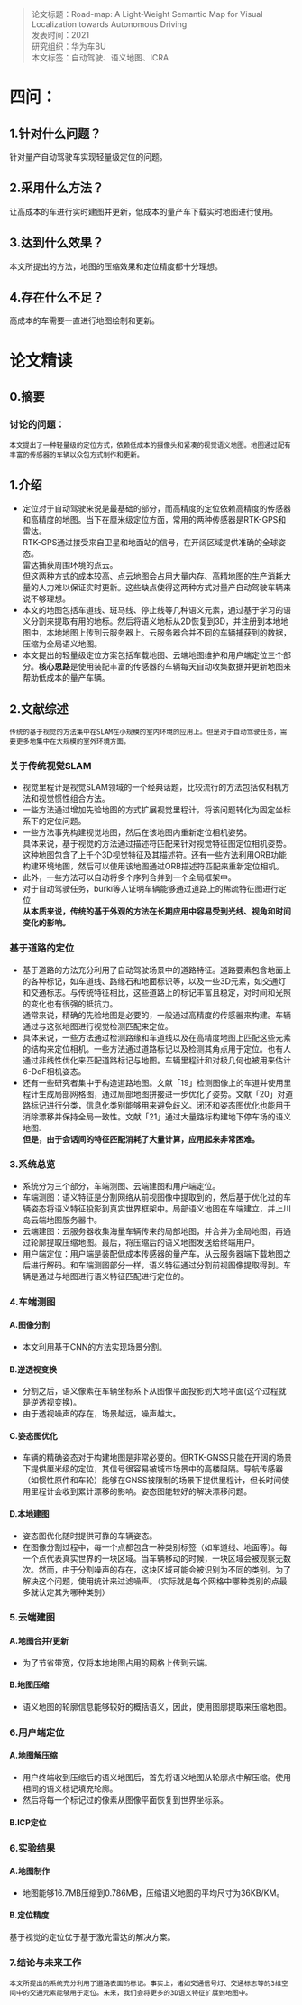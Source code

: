 >论文标题：Road-map: A Light-Weight Semantic Map for Visual Localization towards Autonomous Driving  
发表时间：2021  
研究组织：华为车BU  
本文标签：自动驾驶、语义地图、ICRA


# 四问：
## 1.针对什么问题？ 
针对量产自动驾驶车实现轻量级定位的问题。 
## 2.采用什么方法？  
让高成本的车进行实时建图并更新，低成本的量产车下载实时地图进行使用。
## 3.达到什么效果？  
本文所提出的方法，地图的压缩效果和定位精度都十分理想。
## 4.存在什么不足？
高成本的车需要一直进行地图绘制和更新。


# 论文精读
## 0.摘要
### 讨论的问题：
    本文提出了一种轻量级的定位方式，依赖低成本的摄像头和紧凑的视觉语义地图。地图通过配有丰富的传感器的车辆以众包方式制作和更新。

## 1.介绍
* 定位对于自动驾驶来说是最基础的部分，而高精度的定位依赖高精度的传感器和高精度的地图。当下在厘米级定位方面，常用的两种传感器是RTK-GPS和雷达。  
RTK-GPS通过接受来自卫星和地面站的信号，在开阔区域提供准确的全球姿态。  
雷达捕获周围环境的点云。  
但这两种方式的成本较高、点云地图会占用大量内存、高精地图的生产消耗大量的人力难以保证实时更新。这些缺点使得这两种方式对量产自动驾驶车辆来说不够理想。
* 本文的地图包括车道线、斑马线、停止线等几种语义元素，通过基于学习的语义分割来提取有用的地标。然后将语义地标从2D恢复到3D，并注册到本地地图中，本地地图上传到云服务器上。云服务器合并不同的车辆捕获到的数据，压缩为全局语义地图。
* 本文提出的轻量级定位方案包括车载地图、云端地图维护和用户端定位三个部分。**核心思路**是使用装配丰富的传感器的车辆每天自动收集数据并更新地图来帮助低成本的量产车辆。

## 2.文献综述
    传统的基于视觉的方法集中在SLAM在小规模的室内环境的应用上。但是对于自动驾驶任务，需要更多地集中在大规模的室外环境方面。
### 关于传统视觉SLAM
* 视觉里程计是视觉SLAM领域的一个经典话题，比较流行的方法包括仅相机方法和视觉惯性组合方法。
* 一些方法通过增加先验地图的方式扩展视觉里程计，将该问题转化为固定坐标系下的定位问题。
* 一些方法事先构建视觉地图，然后在该地图内重新定位相机姿势。  
  具体来说，基于视觉的方法通过描述符匹配来针对视觉特征图定位相机姿势。这种地图包含了上千个3D视觉特征及其描述符。还有一些方法利用ORB功能构建环境地图，然后可以使用该地图通过ORB描述符匹配来重新定位相机。
* 此外，一些方法可以自动将多个序列合并到一个全局框架中。
* 对于自动驾驶任务，burki等人证明车辆能够通过道路上的稀疏特征图进行定位  
    **从本质来说，传统的基于外观的方法在长期应用中容易受到光线、视角和时间变化的影响。**

### 基于道路的定位
* 基于道路的方法充分利用了自动驾驶场景中的道路特征。道路要素包含地面上的各种标记，如车道线、路缘石和地面标识等，以及一些3D元素，如交通灯和交通标志。与传统特征相比，这些道路上的标记丰富且稳定，对时间和光照的变化也有很强的抵抗力。  
    通常来说，精确的先验地图是必要的，一般通过高精度的传感器来构建。车辆通过与这张地图进行视觉检测匹配来定位。
* 具体来说，一些方法通过检测路缘和车道线以及在高精度地图上匹配这些元素的结构来定位相机。一些方法通过道路标记以及检测其角点用于定位。也有人通过非线性优化来匹配道路标记与地图。车辆里程计和对极几何也被用来估计6-DoF相机姿态。
* 还有一些研究者集中于构造道路地图。文献「19」检测图像上的车道并使用里程计生成局部网格图，通过局部地图拼接进一步优化了姿势。文献「20」对道路标记进行分类，信息化类别能够用来避免歧义。闭环和姿态图优化也能用于消除漂移并保持全局一致性。文献「21」通过大量路标构建地下停车场的语义地图.  
    **但是，由于会话间的特征匹配消耗了大量计算，应用起来非常困难。**

### 3.系统总览
* 系统分为三个部分，车端测图、云端建图和用户端定位。
* 车端测图：语义特征是分割网络从前视图像中提取到的，然后基于优化过的车辆姿态将语义特征投影到真实世界框架中。局部语义地图在车端建立，并上川岛云端地图服务器中。
* 云端建图：云服务器收集海量车辆传来的局部地图，并合并为全局地图，再通过轮廓提取压缩地图。最后，将压缩后的语义地图发送给终端用户。
* 用户端定位：用户端是装配低成本传感器的量产车，从云服务器端下载地图之后进行解码。和车端测图部分一样，语义特征通过分割前视图像提取得到。车辆是通过与地图进行语义特征匹配进行定位的。

### 4.车端测图
#### A.图像分割
* 本文利用基于CNN的方法实现场景分割。

#### B.逆透视变换
* 分割之后，语义像素在车辆坐标系下从图像平面投影到大地平面(这个过程就是逆透视变换)。
* 由于透视噪声的存在，场景越远，噪声越大。

#### C.姿态图优化
* 车辆的精确姿态对于构建地图是非常必要的。但RTK-GNSS只能在开阔的场景下提供厘米级的定位，其信号很容易被城市场景中的高楼阻隔。导航传感器（如惯性原件和车轮）能够在GNSS被限制的场景下提供里程计，但长时间使用里程计会收到累计漂移的影响。姿态图能较好的解决漂移问题。

#### D.本地建图
* 姿态图优化随时提供可靠的车辆姿态。
* 在图像分割过程中，每一个点都包含一种类别标签（如车道线、地面等）。每一个点代表真实世界的一块区域。当车辆移动的时候，一块区域会被观察无数次。然而，由于分割噪声的存在，这块区域可能会被识别为不同的类别。为了解决这个问题，使用统计来过滤噪声。（实际就是每个网格中哪种类别的点最多就认定其为哪种类别）

### 5.云端建图
#### A.地图合并/更新
* 为了节省带宽，仅将本地地图占用的网格上传到云端。

#### B.地图压缩
* 语义地图的轮廓信息能够较好的概括语义，因此，使用图廓提取来压缩地图。

### 6.用户端定位
#### A.地图解压缩
* 用户终端收到压缩后的语义地图后，首先将语义地图从轮廓点中解压缩。使用相同的语义标记填充轮廓。
* 然后将每一个标记过的像素从图像平面恢复到世界坐标系。

#### B.ICP定位

### 6.实验结果
#### A.地图制作
* 地图能够16.7MB压缩到0.786MB，压缩语义地图的平均尺寸为36KB/KM。

#### B.定位精度
基于视觉的定位优于基于激光雷达的解决方案。

### 7.结论与未来工作
    本文所提出的系统充分利用了道路表面的标记。事实上，诸如交通信号灯、交通标志等的3维空间中的交通元素能够用于定位。未来，我们会将更多的3D语义特征扩展到地图中。
